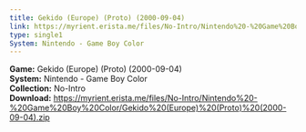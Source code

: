 ```yaml
---
title: Gekido (Europe) (Proto) (2000-09-04)
link: https://myrient.erista.me/files/No-Intro/Nintendo%20-%20Game%20Boy%20Color/Gekido%20(Europe)%20(Proto)%20(2000-09-04).zip
type: single1
System: Nintendo - Game Boy Color
---
```

<b>Game:</b> Gekido (Europe) (Proto) (2000-09-04)<br>
<b>System:</b> Nintendo - Game Boy Color<br>
<b>Collection:</b> No-Intro<br>
<b>Download:</b> https://myrient.erista.me/files/No-Intro/Nintendo%20-%20Game%20Boy%20Color/Gekido%20(Europe)%20(Proto)%20(2000-09-04).zip